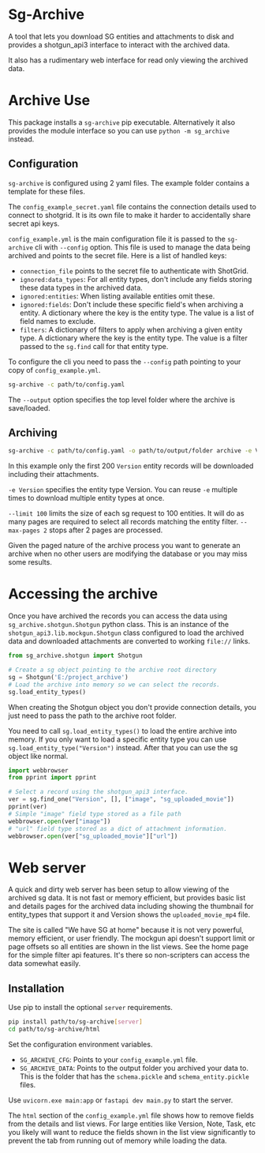 # Sg-Archive

A tool that lets you download SG entities and attachments to disk and provides
a shotgun_api3 interface to interact with the archived data.

It also has a rudimentary web interface for read only viewing the archived data.

# Archive Use

This package installs a `sg-archive` pip executable. Alternatively it also provides
the module interface so you can use `python -m sg_archive` instead.

## Configuration

`sg-archive` is configured using 2 yaml files. The example folder contains
a template for these files.

The `config_example_secret.yaml` file contains the connection details used to connect
to shotgrid. It is its own file to make it harder to accidentally share secret api keys.

`config_example.yml` is the main configuration file it is passed to the `sg-archive`
cli with `--config` option. This file is used to manage the data being archived
and points to the secret file. Here is a list of handled keys:

- `connection_file` points to the secret file to authenticate with ShotGrid.
- `ignored:data_types`: For all entity types, don't include any fields storing these data types in the archived data.
- `ignored:entities`: When listing available entities omit these.
- `ignored:fields`: Don't include these specific field's when archiving a entity. A dictionary where the key is the entity type. The value is a list of field names to exclude.
- `filters`: A dictionary of filters to apply when archiving a given entity type. A dictionary where the key is the entity type. The value is a filter passed to the `sg.find` call for that entity type.

To configure the cli you need to pass the `--config` path pointing to your copy of
`config_example.yml`.

```bash
sg-archive -c path/to/config.yaml
```

The `--output` option specifies the top level folder where the archive is save/loaded.

## Archiving

```bash
sg-archive -c path/to/config.yaml -o path/to/output/folder archive -e Version --limit 100 --max-pages 2
```

In this example only the first 200 `Version` entity records will be downloaded
including their attachments.

`-e Version` specifies the entity type Version. You can reuse `-e` multiple times
to download multiple entity types at once.

`--limit 100` limits the size of each sg request to 100 entities. It will do as
many pages are required to select all records matching the entity filter.
`--max-pages 2` stops after 2 pages are processed.

Given the paged nature of the archive process you want to generate an archive when
no other users are modifying the database or  you may miss some results.

# Accessing the archive

Once you have archived the records you can access the data using `sg_archive.shotgun.Shotgun`
python class. This is an instance of the `shotgun_api3.lib.mockgun.Shotgun` class
configured to load the archived data and downloaded attachments are converted to
working `file://` links.

```py
from sg_archive.shotgun import Shotgun

# Create a sg object pointing to the archive root directory
sg = Shotgun('E:/project_archive')
# Load the archive into memory so we can select the records.
sg.load_entity_types()
```

When creating the Shotgun object you don't provide connection details, you just
need to pass the path to the archive root folder.

You need to call `sg.load_entity_types()` to load the entire archive into memory.
If you only want to load a specific entity type you can use
`sg.load_entity_type("Version")` instead. After that you can use the sg object
like normal.

```py
import webbrowser
from pprint import pprint

# Select a record using the shotgun_api3 interface.
ver = sg.find_one("Version", [], ["image", "sg_uploaded_movie"])
pprint(ver)
# Simple "image" field type stored as a file path
webbrowser.open(ver["image"])
# "url" field type stored as a dict of attachment information.
webbrowser.open(ver["sg_uploaded_movie"]["url"])
```

# Web server

A quick and dirty web server has been setup to allow viewing of the archived sg data. It is not fast or memory efficient, but provides basic list and details pages for the archived data including showing the thumbnail for entity_types that support it and Version shows the `uploaded_movie_mp4` file.

The site is called "We have SG at home" because it is not very powerful, memory efficient, or user friendly. The mockgun api doesn't support limit or page offsets so all entities are shown in the list views. See the home page for the simple filter api features. It's there so non-scripters can access the data somewhat easily.

## Installation

Use pip to install the optional `server` requirements.

```bash
pip install path/to/sg-archive[server]
cd path/to/sg-archive/html
```

Set the configuration environment variables.
- `SG_ARCHIVE_CFG`: Points to your `config_example.yml` file.
- `SG_ARCHIVE_DATA`: Points to the output folder you archived your data to. This is the folder that has the `schema.pickle` and `schema_entity.pickle` files.

Use `uvicorn.exe main:app` or `fastapi dev main.py` to start the server.

The `html` section of the `config_example.yml` file shows how to remove fields from the details and list views. For large entities like Version, Note, Task, etc you likely will want to reduce the fields shown in the list view significantly to prevent the tab from running out of memory while loading the data.
